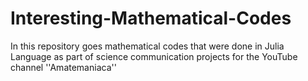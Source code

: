 # Interesting-Mathematical-Codes
In this repository goes mathematical codes that were done in Julia Language as part of science communication projects for the YouTube channel ''Amatemaniaca''
